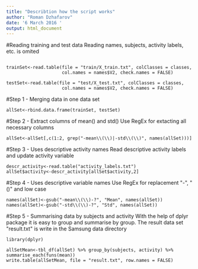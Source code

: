 ```yaml
---
title: "Describtion how the script works"
author: "Roman Dzhafarov"
date: '6 March 2016 '
output: html_document
---
```


#Reading training and test data
Reading names, subjects, activity labels, etc. is omited
```{r}

trainSet<-read.table(file = "train/X_train.txt", colClasses = classes,
                     col.names = names$V2, check.names = FALSE)

testSet<-read.table(file = "test/X_test.txt", colClasses = classes,
                     col.names = names$V2, check.names = FALSE)

```
#Step 1 - Merging data in one data set
```{r}
allSet<-rbind.data.frame(trainSet, testSet)

```
#Step 2 - Extract columns of mean() and std()
Use RegEx for extacting all necessary columns
```{r}
allSet<-allSet[,c(1:2, grep("-mean\\(\\)|-std\\(\\)", names(allSet)))]

```
#Step 3 - Uses descriptive activity names
Read descriptive activity labels and update activity variable
```{r}
descr_activity<-read.table("activity_labels.txt")
allSet$activity<-descr_activity[allSet$activity,2]

```
#Step 4 - Uses descriptive variable names
Use RegEx for replacement "-", "()" and low case
```{r}
names(allSet)<-gsub("-mean\\(\\)-?", "Mean", names(allSet))
names(allSet)<-gsub("-std\\(\\)-?", "Std", names(allSet))

```
#Step 5 - Summarising data by subjects and activity
With the help of dplyr package it is easy to group and summarise by group.
The result data set "result.txt" is write in the Samsung data directory
```{r}
library(dplyr)

allSetMean<-tbl_df(allSet) %>% group_by(subjects, activity) %>% summarise_each(funs(mean))
write.table(allSetMean, file = "result.txt", row.names = FALSE)

```


